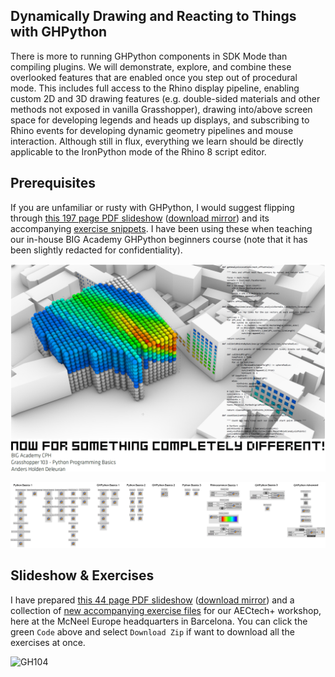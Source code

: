 ## Dynamically Drawing and Reacting to Things with GHPython

There is more to running GHPython components in SDK Mode than compiling plugins. We will demonstrate, explore, and combine these overlooked features that are enabled once you step out of procedural mode. This includes full access to the Rhino display pipeline, enabling custom 2D and 3D drawing features (e.g. double-sided materials and other methods not exposed in vanilla Grasshopper), drawing into/above screen space for developing legends and heads up displays, and subscribing to Rhino events for developing dynamic geometry pipelines and mouse interaction. Although still in flux, everything we learn should be directly applicable to the IronPython mode of the Rhino 8 script editor.

## Prerequisites 

If you are unfamiliar or rusty with GHPython, I would suggest flipping through [this 197 page PDF slideshow](https://andersholdendeleuran.com/211103_Grasshopper103_CPH_Redacted.pdf) ([download mirror](https://www.dropbox.com/scl/fi/bjqkaemgevhrnz8u1x3sc/211103_Grasshopper103_CPH_Redacted.pdf?rlkey=udzmq3f3z010zegonyfviref9&dl=0)) and its accompanying [exercise snippets](https://github.com/AndersDeleuran/AECTechPlus24/tree/main/Exercises_GH103). I have been using these when teaching our in-house BIG Academy GHPython beginners course (note that it has been slightly redacted for confidentiality).

![GH103](https://raw.githubusercontent.com/AndersDeleuran/AECTechPlus24/main/Images/211103_Grasshopper103_CPH_Redacted.png)

![Exercise Snippets](https://raw.githubusercontent.com/AndersDeleuran/AECTechPlus24/main/Images/210911_ExerciseSnippets_00.png)


## Slideshow & Exercises

I have prepared [this 44 page PDF slideshow](https://andersholdendeleuran.com/240418_AECTech2024.pdf) ([download mirror](https://www.dropbox.com/scl/fi/r44su9z6tnutyyppkz9z9/240418_AECTech2024.pdf?rlkey=3dl5qx1jq3q2yel4sof4oi1ic&dl=0)) and a collection of [new accompanying exercise files](https://github.com/AndersDeleuran/AECTechPlus24/tree/main/Exercises) for our AECtech+ workshop, here at the McNeel Europe headquarters in Barcelona. You can click the green `Code` above and select `Download Zip` if want to download all the exercises at once.

![GH104](https://raw.githubusercontent.com/AndersDeleuran/AECTechPlus24/main/Images/240419_AECTech2024.png)




